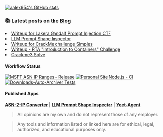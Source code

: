  
[![aalex954's GitHub stats](https://github-readme-stats.vercel.app/api?username=aalex954&theme=transparent&hide=contribs)](https://github.com/anuraghazra/github-readme-stats)

### 📚 Latest posts on the [Blog](https://www.alexfronteddu.com)
<!-- BLOG-POST-LIST:START -->
<li><a href="https://www.alexfronteddu.com/posts/gandalf-ctf-post/">Writeup for Lakera Gandalf Prompt Injection CTF</a></li>
<li><a href="https://www.alexfronteddu.com/posts/LLM_prompt_shape_explorer_post/">LLM Prompt Shape Inspector</a></li>
<li><a href="https://www.alexfronteddu.com/posts/CrackMe_Imp_post/">Writeup for CrackMe challenge Simples</a></li>
<li><a href="https://www.alexfronteddu.com/posts/rta-ctf-docker-post/">Writeup - RTA &quot;Introduction to Containers&quot; Challenge</a></li>
<li><a href="https://www.alexfronteddu.com/posts/crackme3-solution-post/">Crackme3 Solve</a></li>
<!-- BLOG-POST-LIST:END -->

#### Workflow Status

[![MSFT ASN IP Ranges - Release](https://github.com/aalex954/MSFT-IP-Tracker/actions/workflows/build_and_release.yml/badge.svg?branch=master)](https://github.com/aalex954/MSFT-IP-Tracker)
[![Personal Site Node.js - CI](https://github.com/aalex954/personal-site/actions/workflows/node.js.yml/badge.svg?event=push)](https://www.alexfronteddu.com/)
[![Downloads-Auto-Archiver Tests](https://github.com/aalex954/downloads-auto-archiver/actions/workflows/main.yml/badge.svg)](https://github.com/aalex954/downloads-auto-archiver)

#### Published Apps

**[ASN-2-IP Converter](https://asn-2-ip.streamlit.app/)** | **[LLM Prompt Shape Inspector](https://promptshapeinspector.streamlit.app/)** | **[Yeet-Agent](https://yeet-it.streamlit.app/)**

> All opinions are my own and do not represent those of any employer.

> Any tools and information listed or linked here are for ethical, legal, authorized, and educational purposes only.
